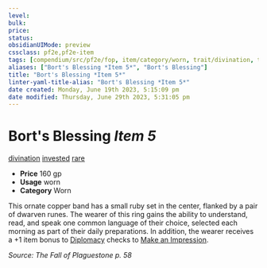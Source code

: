 ```yaml
---
level:
bulk:
price:
status:
obsidianUIMode: preview
cssclass: pf2e,pf2e-item
tags: [compendium/src/pf2e/fop, item/category/worn, trait/divination, trait/invested, trait/rare]
aliases: ["Bort's Blessing *Item 5*", "Bort's Blessing"]
title: "Bort's Blessing *Item 5*"
linter-yaml-title-alias: "Bort's Blessing *Item 5*"
date created: Monday, June 19th 2023, 5:15:09 pm
date modified: Thursday, June 29th 2023, 5:31:05 pm
---
```


# Bort's Blessing *Item 5*

[divination](rules/traits/divination.md) [invested](rules/traits/invested.md) [rare](rules/traits/rare.md)  

- **Price** 160 gp
- **Usage** worn
- **Category** Worn

This ornate copper band has a small ruby set in the center, flanked by a pair of dwarven runes. The wearer of this ring gains the ability to understand, read, and speak one common language of their choice, selected each morning as part of their daily preparations. In addition, the wearer receives a +1 item bonus to [Diplomacy](compendium/skills.md#Diplomacy) checks to [Make an Impression](rules/actions/make-an-impression.md).

*Source: The Fall of Plaguestone p. 58*
